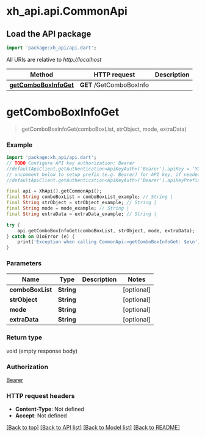 # xh_api.api.CommonApi

## Load the API package
```dart
import 'package:xh_api/api.dart';
```

All URIs are relative to *http://localhost*

Method | HTTP request | Description
------------- | ------------- | -------------
[**getComboBoxInfoGet**](CommonApi.md#getcomboboxinfoget) | **GET** /GetComboBoxInfo | 


# **getComboBoxInfoGet**
> getComboBoxInfoGet(comboBoxList, strObject, mode, extraData)



### Example
```dart
import 'package:xh_api/api.dart';
// TODO Configure API key authorization: Bearer
//defaultApiClient.getAuthentication<ApiKeyAuth>('Bearer').apiKey = 'YOUR_API_KEY';
// uncomment below to setup prefix (e.g. Bearer) for API key, if needed
//defaultApiClient.getAuthentication<ApiKeyAuth>('Bearer').apiKeyPrefix = 'Bearer';

final api = XhApi().getCommonApi();
final String comboBoxList = comboBoxList_example; // String | 
final String strObject = strObject_example; // String | 
final String mode = mode_example; // String | 
final String extraData = extraData_example; // String | 

try {
    api.getComboBoxInfoGet(comboBoxList, strObject, mode, extraData);
} catch on DioError (e) {
    print('Exception when calling CommonApi->getComboBoxInfoGet: $e\n');
}
```

### Parameters

Name | Type | Description  | Notes
------------- | ------------- | ------------- | -------------
 **comboBoxList** | **String**|  | [optional] 
 **strObject** | **String**|  | [optional] 
 **mode** | **String**|  | [optional] 
 **extraData** | **String**|  | [optional] 

### Return type

void (empty response body)

### Authorization

[Bearer](../README.md#Bearer)

### HTTP request headers

 - **Content-Type**: Not defined
 - **Accept**: Not defined

[[Back to top]](#) [[Back to API list]](../README.md#documentation-for-api-endpoints) [[Back to Model list]](../README.md#documentation-for-models) [[Back to README]](../README.md)

